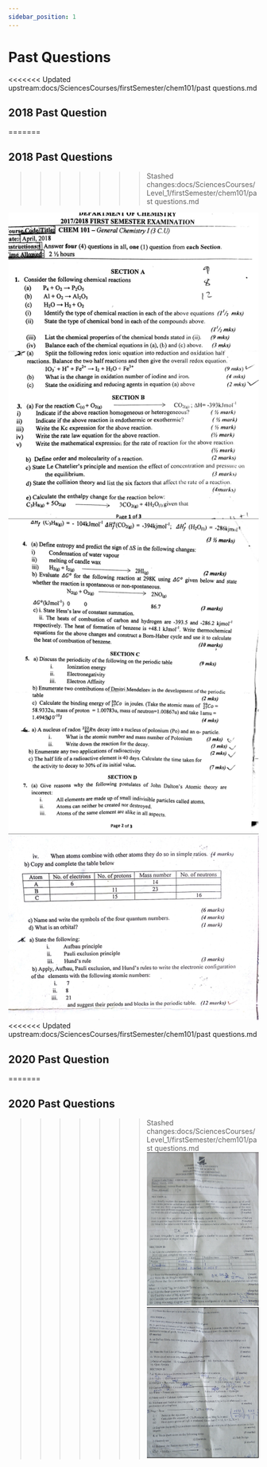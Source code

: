 ```yaml
---
sidebar_position: 1
---
```


# Past Questions
<<<<<<< Updated upstream:docs/SciencesCourses/firstSemester/chem101/past questions.md
## 2018 Past Question
=======
## 2018 Past Questions
>>>>>>> Stashed changes:docs/SciencesCourses/Level_1/firstSemester/chem101/past questions.md

![](img/2018.png)
![](img/b2018.png)
![](img/c2018.png)
<<<<<<< Updated upstream:docs/SciencesCourses/firstSemester/chem101/past questions.md
## 2020 Past Question
=======
## 2020 Past Questions
>>>>>>> Stashed changes:docs/SciencesCourses/Level_1/firstSemester/chem101/past questions.md
![](img/chm2020.png)
![](img/chem20.png)
